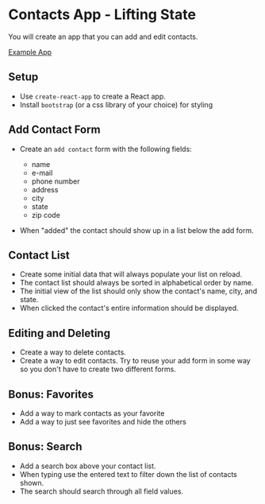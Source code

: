 # Contacts App - Lifting State

 You will create an app that you can add and edit contacts.

[Example App](https://dc-contact-app.netlify.app/)

## Setup

- Use `create-react-app` to create a React app.
- Install `bootstrap` (or a css library of your choice) for styling

## Add Contact Form

- Create an `add contact` form with the following fields: 
    - name 
    - e-mail 
    - phone number 
    - address 
    - city 
    - state 
    - zip code
    
- When "added" the contact should show up in a list below the add form.


## Contact List

- Create some initial data that will always populate your list on reload.
- The contact list should always be sorted in alphabetical order by name.
- The initial view of the list should only show the contact's name, city, and state.
- When clicked the contact's entire information should be displayed.


## Editing and Deleting

- Create a way to delete contacts.
- Create a way to edit contacts. Try to reuse your add form in some way so you don't have to create two different forms.

## Bonus: Favorites

- Add a way to mark contacts as your favorite
- Add a way to just see favorites and hide the others


## Bonus: Search

- Add a search box above your contact list.
- When typing use the entered text to filter down the list of contacts shown.
- The search should search through all field values.

